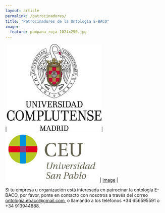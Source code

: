 ```yaml
---
layout: article
permalink: /patrocinadores/
title: "Patrocinadores de la Ontología E-BACO"
image:
  feature: pampana_roja-1024x250.jpg
---
```


|![image](/images/logo_ucm.jpg)|![image](/images/logo_uspceu.jpg)| [image](/images/logo_blas_serrano.jpg) |

Si tu empresa u organización está interesada en patrocinar la ontología E-BACO, por favor, ponte en contacto con nosotros a través del correo [ontologia.ebaco@gmail.com](mailto:ontologia.ebaco@gmail.com), o llamando a los teléfonos +34 656595591 o +34 913944888.

